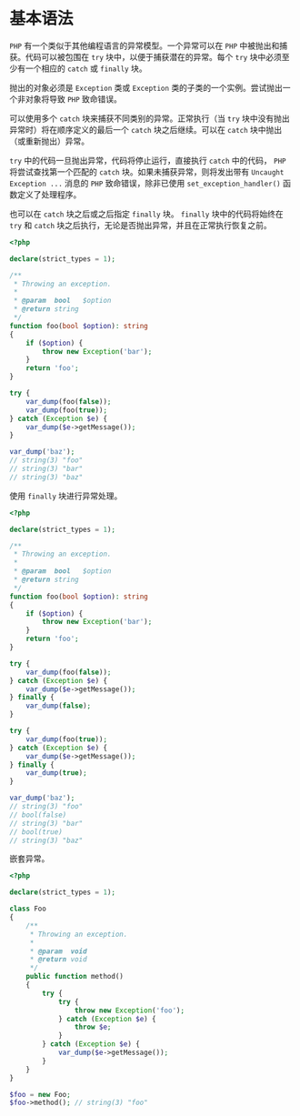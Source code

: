 # 基本语法

`PHP` 有一个类似于其他编程语言的异常模型。一个异常可以在 `PHP` 中被抛出和捕获。代码可以被包围在 `try` 块中，以便于捕获潜在的异常。每个 `try` 块中必须至少有一个相应的 `catch` 或 `finally` 块。

抛出的对象必须是 `Exception` 类或 `Exception` 类的子类的一个实例。尝试抛出一个非对象将导致 `PHP` 致命错误。

可以使用多个 `catch` 块来捕获不同类别的异常。正常执行（当 `try` 块中没有抛出异常时）将在顺序定义的最后一个 `catch` 块之后继续。可以在 `catch` 块中抛出（或重新抛出）异常。

`try` 中的代码一旦抛出异常，代码将停止运行，直接执行 `catch` 中的代码， `PHP` 将尝试查找第一个匹配的 `catch` 块。如果未捕获异常，则将发出带有 `Uncaught Exception ...` 消息的 `PHP` 致命错误，除非已使用 `set_exception_handler()` 函数定义了处理程序。

也可以在 `catch` 块之后或之后指定 `finally` 块。 `finally` 块中的代码将始终在 `try` 和 `catch` 块之后执行，无论是否抛出异常，并且在正常执行恢复之前。

```php
<?php

declare(strict_types = 1);

/**
 * Throwing an exception.
 *
 * @param  bool   $option
 * @return string
 */
function foo(bool $option): string
{
    if ($option) {
        throw new Exception('bar');
    }
    return 'foo';
}

try {
    var_dump(foo(false));
    var_dump(foo(true));
} catch (Exception $e) {
    var_dump($e->getMessage());
}

var_dump('baz');
// string(3) "foo"
// string(3) "bar"
// string(3) "baz"

```

使用 `finally` 块进行异常处理。

```php
<?php

declare(strict_types = 1);

/**
 * Throwing an exception.
 *
 * @param  bool   $option
 * @return string
 */
function foo(bool $option): string
{
    if ($option) {
        throw new Exception('bar');
    }
    return 'foo';
}

try {
    var_dump(foo(false));
} catch (Exception $e) {
    var_dump($e->getMessage());
} finally {
    var_dump(false);
}

try {
    var_dump(foo(true));
} catch (Exception $e) {
    var_dump($e->getMessage());
} finally {
    var_dump(true);
}

var_dump('baz');
// string(3) "foo"
// bool(false)
// string(3) "bar"
// bool(true)
// string(3) "baz"

```

嵌套异常。

```php
<?php

declare(strict_types = 1);

class Foo
{
    /**
     * Throwing an exception.
     *
     * @param  void
     * @return void
     */
    public function method()
    {
        try {
            try {
                throw new Exception('foo');
            } catch (Exception $e) {
                throw $e;
            }
        } catch (Exception $e) {
            var_dump($e->getMessage());
        }
    }
}

$foo = new Foo;
$foo->method(); // string(3) "foo"

```


